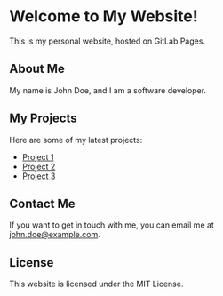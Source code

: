 # Welcome to My Website!

This is my personal website, hosted on GitLab Pages.

## About Me

My name is John Doe, and I am a software developer.

## My Projects

Here are some of my latest projects:

- [Project 1](https://github.com/john_doe/project1)
- [Project 2](https://github.com/john_doe/project2)
- [Project 3](https://github.com/john_doe/project3)

## Contact Me

If you want to get in touch with me, you can email me at john.doe@example.com.

## License

This website is licensed under the MIT License.
